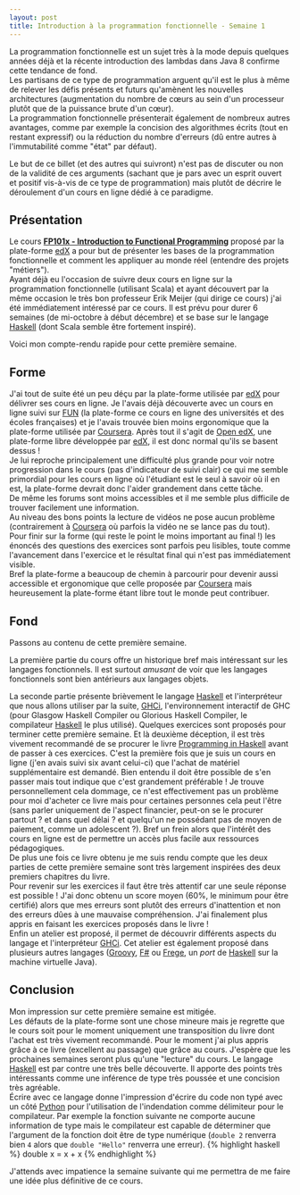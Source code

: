 ```yaml
---
layout: post
title: Introduction à la programmation fonctionnelle - Semaine 1
---
```


La programmation fonctionnelle est un sujet très à la mode depuis quelques années déjà et la récente introduction des lambdas dans Java 8 confirme cette tendance de fond.  
Les partisans de ce type de programmation arguent qu'il est le plus à même de relever les défis présents et futurs qu'amènent les nouvelles architectures (augmentation du nombre de cœurs au sein d'un processeur plutôt que de la puissance brute d'un cœur).  
La programmation fonctionnelle présenterait également de nombreux autres avantages, comme par exemple la concision des algorithmes écrits (tout en restant expressif) ou la réduction du nombre d'erreurs (dû entre autres à l'immutabilité comme "état" par défaut).

Le but de ce billet (et des autres qui suivront) n'est pas de discuter ou non de la validité de ces arguments (sachant que je pars avec un esprit ouvert et positif vis-à-vis de ce type de programmation) mais plutôt de décrire le déroulement d'un cours en ligne dédié à ce paradigme.

## Présentation
Le cours **[FP101x - Introduction to Functional Programming]** proposé par la plate-forme [edX] a pour but de présenter les bases de la programmation fonctionnelle et comment les appliquer au monde réel (entendre des projets "métiers").  
Ayant déjà eu l'occasion de suivre deux cours en ligne sur la programmation fonctionnelle (utilisant Scala) et ayant découvert par la même occasion le très bon professeur Erik Meijer (qui dirige ce cours) j'ai été immédiatement intéressé par ce cours. Il est prévu pour durer 6 semaines (de mi-octobre à début décembre) et se base sur le langage [Haskell] (dont Scala semble être fortement inspiré).

Voici mon compte-rendu rapide pour cette première semaine.

## Forme
J'ai tout de suite été un peu déçu par la plate-forme utilisée par [edX] pour délivrer ses cours en ligne. Je l'avais déjà découverte avec un cours en ligne suivi sur [FUN] (la plate-forme ce cours en ligne des universités et des écoles françaises) et je l'avais trouvée bien moins ergonomique que la plate-forme utilisée par [Coursera]. Après tout il s'agit de [Open edX], une plate-forme libre développée par [edX], il est donc normal qu'ils se basent dessus !  
Je lui reproche principalement une difficulté plus grande pour voir notre progression dans le cours (pas d'indicateur de suivi clair) ce qui me semble primordial pour les cours en ligne où l'étudiant est le seul à savoir où il en est, la plate-forme devrait donc l'aider grandement dans cette tâche.  
De même les forums sont moins accessibles et il me semble plus difficile de trouver facilement une information.  
Au niveau des bons points la lecture de vidéos ne pose aucun problème (contrairement à [Coursera] où parfois la vidéo ne se lance pas du tout).  
Pour finir sur la forme (qui reste le point le moins important au final !) les énoncés des questions des exercices sont parfois peu lisibles, toute comme l'avancement dans l'exercice et le résultat final qui n'est pas immédiatement visible.  
Bref la plate-forme a beaucoup de chemin à parcourir pour devenir aussi accessible et ergonomique que celle proposée par [Coursera] mais heureusement la plate-forme étant libre tout le monde peut contribuer.

## Fond
Passons au contenu de cette première semaine.  

La première partie du cours offre un historique bref mais intéressant sur les langages fonctionnels. Il est surtout *amusant* de voir que les langages fonctionnels sont bien antérieurs aux langages objets.  

La seconde partie présente brièvement le langage [Haskell] et l'interpréteur que nous allons utiliser par la suite, [GHCi], l'environnement interactif de GHC (pour Glasgow Haskell Compiler ou Glorious Haskell Compiler, le compilateur [Haskell] le plus utilisé).
Quelques exercices sont proposés pour terminer cette première semaine. Et là deuxième déception, il est très vivement recommandé de se procurer le livre [Programming in Haskell] avant de passer à ces exercices. C'est la première fois que je suis un cours en ligne (j'en avais suivi six avant celui-ci) que l'achat de matériel supplémentaire est demandé. Bien entendu il doit être possible de s'en passer mais tout indique que c'est grandement préférable ! Je trouve personnellement cela dommage, ce n'est effectivement pas un problème pour moi d'acheter ce livre mais pour certaines personnes cela peut l'être (sans parler uniquement de l'aspect financier, peut-on se le procurer partout ? et dans quel délai ? et quelqu'un ne possédant pas de moyen de paiement, comme un adolescent ?). Bref un frein alors que l'intérêt des cours en ligne est de permettre un accès plus facile aux ressources pédagogiques.  
De plus une fois ce livre obtenu je me suis rendu compte que les deux parties de cette première semaine sont très largement inspirées des deux premiers chapitres du livre.  
Pour revenir sur les exercices il faut être très attentif car une seule réponse est possible ! J'ai donc obtenu un score moyen (60%, le minimum pour être certifié) alors que mes erreurs sont plutôt des erreurs d'inattention et non des erreurs dûes à une mauvaise compréhension. J'ai finalement plus appris en faisant les exercices proposés dans le livre !  
Enfin un atelier est proposé, il permet de découvrir différents aspects du langage et l'interpréteur [GHCi]. Cet atelier est également proposé dans plusieurs autres langages ([Groovy], [F#] ou [Frege], un *port* de [Haskell] sur la machine virtuelle Java).

## Conclusion
Mon impression sur cette première semaine est mitigée.  
Les défauts de la plate-forme sont une chose mineure mais je regrette que le cours soit pour le moment uniquement une transposition du livre dont l'achat est très vivement recommandé. Pour le moment j'ai plus appris grâce à ce livre (excellent au passage) que grâce au cours. J'espère que les prochaines semaines seront plus qu'une "lecture" du cours.   Le langage [Haskell] est par contre une très belle découverte. Il apporte des points très intéressants comme une inférence de type très poussée et une concision très agréable.  
Écrire avec ce langage donne l'impression d'écrire du code non typé avec un côté [Python] pour l'utilisation de l'indendation comme délimiteur pour le compilateur. Par exemple la fonction suivante ne comporte aucune information de type mais le compilateur est capable de déterminer que l'argument de la fonction doit être de type numérique (`double 2` renverra bien `4` alors que `double "Hello"` renverra une erreur).
{% highlight haskell %}
double x = x + x
{% endhighlight %}

J'attends avec impatience la semaine suivante qui me permettra de me faire une idée plus définitive de ce cours.


[FP101x - Introduction to Functional Programming]: https://www.edx.org/course/delftx/delftx-fp101x-introduction-functional-2126
[edX]: https://www.edx.org/
[Haskell]: http://www.haskell.org/haskellwiki/Haskell
[FUN]: http://www.france-universite-numerique.fr/
[Coursera]: https://www.coursera.org/
[Open edX]: http://code.edx.org/
[Programming in Haskell]: http://www.cs.nott.ac.uk/~gmh/book.html
[Python]: https://www.python.org/
[Groovy]: http://groovy.codehaus.org/
[F#]: http://fsharp.org/
[Frege]: https://github.com/Frege/frege
[GHCi]: http://www.haskell.org/haskellwiki/GHC/GHCi